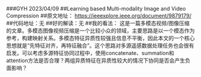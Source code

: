 ###GYH 2023/04/09
##Learning based Multi-modality Image and Video Compression
##原文地址： https://ieeexplore.ieee.org/document/9879179/
##代码地址：无
##好的解读：无
##我的看法：
这是一篇多模态视频/图像压缩的文章。多模态图像视频压缩是一个比较小众的领域，主要思路是以一个模态作为参考，构建映射关系。多模态特征异质性较强且信息不平衡，因此本文的一个核心思想就是“先特征对齐，再特征融合”。这个思路对多源遥感数据处理任务也会很有启发。可以考虑多源特征协同过程中，使用concatenate、summation和attention方法是否合理？两组异质特征在异质性较大的情况下协同是否会产生负面影响？
